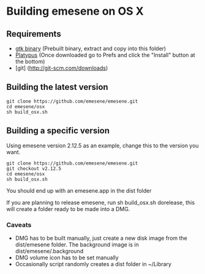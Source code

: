 # Building emesene on OS X

## Requirements

* [gtk binary](http://sidhosting.co.uk/downloads/get.php?id=gtk) (Prebuilt binary, extract and copy into this folder)
* [Platypus](http://sveinbjorn.org/files/software/platypus.zip) (Once downloaded go to Prefs and click the "Install" button at the bottom)
* [git] (http://git-scm.com/downloads)

## Building the latest version

```
git clone https://github.com/emesene/emesene.git
cd emesene/osx
sh build_osx.sh
```

## Building a specific version

Using emesene version 2.12.5 as an example, change this to the version you want.

```
git clone https://github.com/emesene/emesene.git
git checkout v2.12.5
cd emesene/osx
sh build_osx.sh
```

You should end up with an emesene.app in the dist folder

If you are planning to release emesene, run sh build_osx.sh dorelease, this will create a folder ready to be made into a DMG.

### Caveats

* DMG has to be built manually, just create a new disk image from the dist/emesene folder. The background image is in dist/emesene/.background
* DMG volume icon has to be set manually
* Occasionally script randomly creates a dist folder in ~/Library